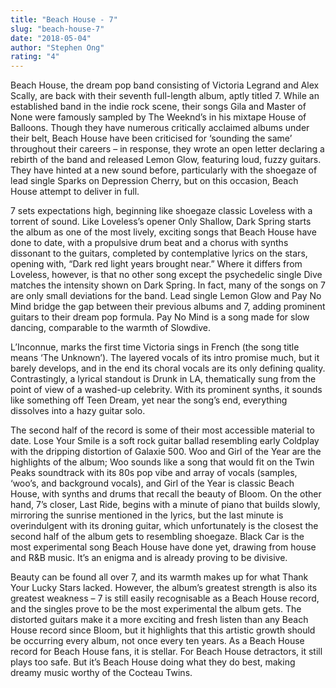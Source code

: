 ```yaml
---
title: "Beach House - 7"
slug: "beach-house-7"
date: "2018-05-04"
author: "Stephen Ong"
rating: "4"
---
```


Beach House, the dream pop band consisting of Victoria Legrand and Alex Scally, are back with their seventh full-length album, aptly titled 7. While an established band in the indie rock scene, their songs Gila and Master of None were famously sampled by The Weeknd’s in his mixtape House of Balloons. Though they have numerous critically acclaimed albums under their belt, Beach House have been criticised for ‘sounding the same’ throughout their careers – in response, they wrote an open letter declaring a rebirth of the band and released Lemon Glow, featuring loud, fuzzy guitars. They have hinted at a new sound before, particularly with the shoegaze of lead single Sparks on Depression Cherry, but on this occasion, Beach House attempt to deliver in full.

7 sets expectations high, beginning like shoegaze classic Loveless with a torrent of sound. Like Loveless’s opener Only Shallow, Dark Spring starts the album as one of the most lively, exciting songs that Beach House have done to date, with a propulsive drum beat and a chorus with synths dissonant to the guitars, completed by contemplative lyrics on the stars, opening with, “Dark red light years brought near.” Where it differs from Loveless, however, is that no other song except the psychedelic single Dive matches the intensity shown on Dark Spring. In fact, many of the songs on 7 are only small deviations for the band. Lead single Lemon Glow and Pay No Mind bridge the gap between their previous albums and 7, adding prominent guitars to their dream pop formula. Pay No Mind is a song made for slow dancing, comparable to the warmth of Slowdive.

L’Inconnue, marks the first time Victoria sings in French (the song title means ‘The Unknown’). The layered vocals of its intro promise much, but it barely develops, and in the end its choral vocals are its only defining quality. Contrastingly, a lyrical standout is Drunk in LA, thematically sung from the point of view of a washed-up celebrity. With its prominent synths, it sounds like something off Teen Dream, yet near the song’s end, everything dissolves into a hazy guitar solo.

The second half of the record is some of their most accessible material to date. Lose Your Smile is a soft rock guitar ballad resembling early Coldplay with the dripping distortion of Galaxie 500. Woo and Girl of the Year are the highlights of the album; Woo sounds like a song that would fit on the Twin Peaks soundtrack with its 80s pop vibe and array of vocals (samples, ‘woo’s, and background vocals), and Girl of the Year is classic Beach House, with synths and drums that recall the beauty of Bloom. On the other hand, 7’s closer, Last Ride, begins with a minute of piano that builds slowly, mirroring the sunrise mentioned in the lyrics, but the last minute is overindulgent with its droning guitar, which unfortunately is the closest the second half of the album gets to resembling shoegaze. Black Car is the most experimental song Beach House have done yet, drawing from house and R&B music. It’s an enigma and is already proving to be divisive.

Beauty can be found all over 7, and its warmth makes up for what Thank Your Lucky Stars lacked. However, the album’s greatest strength is also its greatest weakness – 7 is still easily recognisable as a Beach House record, and the singles prove to be the most experimental the album gets. The distorted guitars make it a more exciting and fresh listen than any Beach House record since Bloom, but it highlights that this artistic growth should be occurring every album, not once every ten years. As a Beach House record for Beach House fans, it is stellar. For Beach House detractors, it still plays too safe. But it’s Beach House doing what they do best, making dreamy music worthy of the Cocteau Twins.
